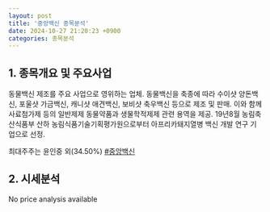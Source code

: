 ```yaml
---
layout: post
title: '중앙백신 종목분석'
date: 2024-10-27 21:20:23 +0900
categories: 종목분석
---
```


## 1. 종목개요 및 주요사업

동물백신 제조를 주요 사업으로 영위하는 업체. 동물백신을 축종에 따라 수이샷 양돈백신, 포울샷 가금백신, 캐니샷 애견백신, 보비샷 축우백신 등으로 제조 및 판매. 이와 함께 사료첨가제 등의 일반제제 동물약품과 생물학적제제 관련 용역을 제공. 19년8월 농림축산식품부 산하 농림식품기술기획평가원으로부터 아프리카돼지열병 백신 개발 연구 기업으로 선정.

최대주주는 윤인중 외(34.50%)
[#중앙백신](#)

## 2. 시세분석

No price analysis available
